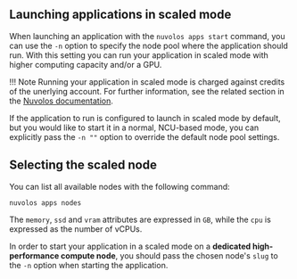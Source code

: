 ## Launching applications in scaled mode

When launching an application with the `nuvolos apps start` command, you can use the `-n` option to specify the node
pool where the application should run. With this setting you can run your application in scaled mode with higher computing
capacity and/or a GPU.

!!! Note
Running your application in scaled mode is charged against credits of the unerlying account. For further information, 
see the related section in the [Nuvolos documentation](https://docs.nuvolos.cloud/user-guides/research-guides/high-performance-computing#how-to-scale-your-app).

If the application to run is configured to launch in scaled mode by default, but you would like to start it in 
a normal, NCU-based mode, you can explicitly pass the `-n ""` option to override the default node pool settings.

## Selecting the scaled node
You can list all available nodes with the following command:
```
nuvolos apps nodes
```
The `memory`, `ssd` and `vram` attributes are expressed in `GB`, while the `cpu` is expressed as the number of vCPUs.


In order to start your application in a scaled mode on a **dedicated high-performance compute node**, you should pass the
chosen node's `slug` to the `-n` option when starting the application.